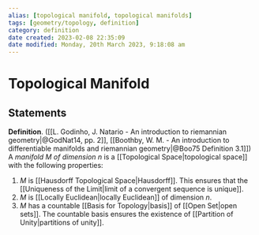 ```yaml
---
alias: [topological manifold, topological manifolds]
tags: [geometry/topology, definition]
category: definition
date created: 2023-02-08 22:35:09
date modified: Monday, 20th March 2023, 9:18:08 am
---
```


# Topological Manifold

## Statements

**Definition**. ([[L. Godinho, J. Natario - An introduction to riemannian geometry|@GodNat14, pp. 2]], [[Boothby, W. M. - An introduction to differentiable manifolds and riemannian geometry|@Boo75 Definition 3.1]]) A _manifold $M$ of dimension $n$_ is a [[Topological Space|topological space]] with the following properties:
1. $M$ is [[Hausdorff Topological Space|Hausdorff]]. This ensures that the [[Uniqueness of the Limit|limit of a convergent sequence is unique]].
2. $M$ is [[Locally Euclidean|locally Euclidean]] of dimension $n$.
3. $M$ has a countable [[Basis for Topology|basis]] of [[Open Set|open sets]]. The countable basis ensures the existence of [[Partition of Unity|partitions of unity]].